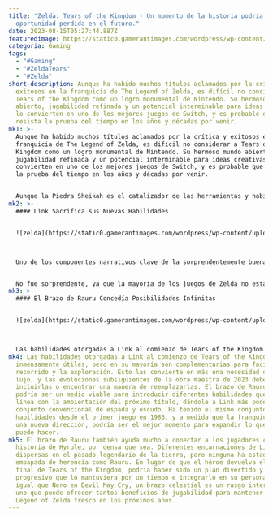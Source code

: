 ```yaml
---
title: "Zelda: Tears of the Kingdom - Un momento de la historia podría ser una
  oportunidad perdida en el futuro."
date: 2023-08-15T05:27:44.887Z
featuredimage: https://static0.gamerantimages.com/wordpress/wp-content/uploads/2023/08/image-1-1.jpg?q=50&fit=contain&w=1140&h=&dpr=1.5
categoria: Gaming
tags:
  - "#Gaming"
  - "#ZeldaTears"
  - "#Zelda"
short-description: Aunque ha habido muchos títulos aclamados por la crítica y
  exitosos en la franquicia de The Legend of Zelda, es difícil no considerar a
  Tears of the Kingdom como un logro monumental de Nintendo. Su hermoso mundo
  abierto, jugabilidad refinada y un potencial interminable para ideas creativas
  lo convierten en uno de los mejores juegos de Switch, y es probable que
  resista la prueba del tiempo en los años y décadas por venir.
mk1: >-
  Aunque ha habido muchos títulos aclamados por la crítica y exitosos en la
  franquicia de The Legend of Zelda, es difícil no considerar a Tears of the
  Kingdom como un logro monumental de Nintendo. Su hermoso mundo abierto,
  jugabilidad refinada y un potencial interminable para ideas creativas lo
  convierten en uno de los mejores juegos de Switch, y es probable que resista
  la prueba del tiempo en los años y décadas por venir.


  Aunque la Piedra Sheikah es el catalizador de las herramientas y habilidades en Breath of the Wild, The Legend of Zelda: Tears of the Kingdom adopta un enfoque diferente, haciendo que Link se fusione con el brazo de Rauru para otorgarle las habilidades de un Zonai. Es una gran inclusión, tanto mecánica como narrativamente, pero la decisión final de retirarlo de las manos de Link parece un paso en falso, ya que tenía mucho potencial en futuras entregas
mk2: >-
  #### Link Sacrifica sus Nuevas Habilidades


  ![zelda](https://static0.gamerantimages.com/wordpress/wp-content/uploads/2023/07/who-is-rauru-tears-of-the-kingdom.jpg?q=50&fit=crop&w=1500&dpr=1.5 "zelda")



  Uno de los componentes narrativos clave de la sorprendentemente buena historia de The Legend of Zelda: Tears of the Kingdom es el nuevo brazo de Link, otorgado por Rauru, el primer rey de Hyrule y líder de los Zonai. Esto le da al protagonista acceso a habilidades como Fuse, Ascend y Ultrahand, que facilitan la exploración del mundo y la superación de obstáculos. Sin embargo, al final de Tears of the Kingdom, el brazo de Link es restaurado mientras los personajes aparentemente cabalgan hacia el atardecer en preparación para otra aventura inevitable.


  No fue sorprendente, ya que la mayoría de los juegos de Zelda no están muy conectados entre sí, lo que significa que es más limpio que Link devuelva estos poderes para que pueda ser reconstruido con otras ideas en futuras entregas. La serie es conocida por su innovación y por nunca quedarse con un estilo o formato particular durante mucho tiempo, pero dado que Zelda aparentemente adopta una filosofía más abierta de cara al futuro, habría tenido mucho sentido que las habilidades, o incluso algunas nuevas, regresaran. Viajar por Hyrule sin ellas se sentiría como una gran restricción ahora que los jugadores han probado la libertad que brindan.
mk3: >-
  #### El Brazo de Rauru Concedía Posibilidades Infinitas


  ![zelda](https://static0.gamerantimages.com/wordpress/wp-content/uploads/2023/05/tears-of-the-kingdom-rauru.jpg?q=50&fit=crop&w=1500&dpr=1.5 "zelda")



  Las habilidades otorgadas a Link al comienzo de Tears of the Kingdom son inmensamente útiles, pero en su mayoría son complementarias para facilitar el recorrido y la exploración. Esto las convierte en más una necesidad que un lujo, y las evoluciones subsiguientes de la obra maestra de 2023 deben incluirlas o encontrar una manera de reemplazarlas. El brazo de Rauru también podría ser un medio viable para introducir diferentes habilidades que estén en línea con la ambientación del próximo título, dándole a Link más poder que su conjunto convencional de espada y escudo. Ha tenido el mismo conjunto de habilidades desde el primer juego en 1986, y a medida que la franquicia toma una nueva dirección, podría ser el mejor momento para expandir lo que Link puede hacer.
mk4: Las habilidades otorgadas a Link al comienzo de Tears of the Kingdom son
  inmensamente útiles, pero en su mayoría son complementarias para facilitar el
  recorrido y la exploración. Esto las convierte en más una necesidad que un
  lujo, y las evoluciones subsiguientes de la obra maestra de 2023 deben
  incluirlas o encontrar una manera de reemplazarlas. El brazo de Rauru también
  podría ser un medio viable para introducir diferentes habilidades que estén en
  línea con la ambientación del próximo título, dándole a Link más poder que su
  conjunto convencional de espada y escudo. Ha tenido el mismo conjunto de
  habilidades desde el primer juego en 1986, y a medida que la franquicia toma
  una nueva dirección, podría ser el mejor momento para expandir lo que Link
  puede hacer.
mk5: El brazo de Rauru también ayuda mucho a conectar a los jugadores con la
  historia de Hyrule, por densa que sea. Diferentes encarnaciones de Link están
  dispersas en el pasado legendario de la tierra, pero ninguna ha estado tan
  empapada de herencia como Rauru. En lugar de que el héroe devuelva el brazo al
  final de Tears of the Kingdom, podría haber sido un plan divertido y
  progresivo que lo mantuviera por un tiempo e integrarlo en su personaje. Al
  igual que Nero en Devil May Cry, un brazo celestial es un rasgo interesante y
  uno que puede ofrecer tantos beneficios de jugabilidad para mantener a The
  Legend of Zelda fresco en los próximos años.
---
```

